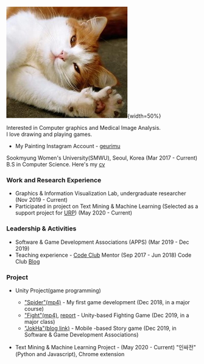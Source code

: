 ﻿
![HELLO](/assets/cat.jpg){width=50%}

Interested in Computer graphics and Medical Image Analysis.  
I love drawing and playing games.
- My Painting Instagram Account - [geurimu](https://www.instagram.com/geu_rimu/)


Sookmyung Women's University(SMWU), Seoul, Korea (Mar 2017 - Current)
B.S in Computer Science.  Here's my [cv](/assets/cv.pdf)


### Work and Research Experience
- Graphics & Information Visualization Lab, undergraduate researcher (Nov 2019 - Current)
- Participated in project on Text Mining & Machine Learning         (Selected as a support project for [URP](https://www.kofac.re.kr/web/contents/openBusiness1-1.do?schM=view&id=17802)) (May 2020 - Current)

### Leadership & Activities
- Software & Game Development Associations (APPS) (Mar 2019 - Dec 2019)
- Teaching experience - [Code Club](https://codeclubkorea.org/) Mentor (Sep 2017 - Jun 2018) 
Code Club [Blog](https://blog.naver.com/spqjf12345)


### Project 
- Unity Project(game programming) 
  - ["Spider"(mp4)](/assets/Spider.mp4) - My first game development (Dec 2018, in a major course)
  - ["Fight"(mp4)](/assets/Fight.mp4), [report](/assets/report.pdf) -  Unity-based Fighting Game (Dec 2019, in a major class)
  - ["JokHa"(blog link)](https://m.blog.naver.com/inhahrdgame/221870175040) - Mobile -based Story game (Dec 2019, in Software & Game Development Associations)

- Text Mining & Machine Learning Project - (May 2020 - Current)
 "인싸전" (Python and Javascript), Chrome extension
